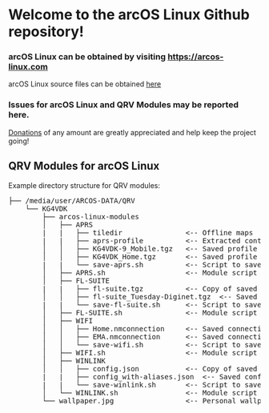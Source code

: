 # Welcome to the arcOS Linux Github repository!
### arcOS Linux can be obtained by visiting https://arcos-linux.com
arcOS Linux source files can be obtained [here](https://s3.amazonaws.com/arcos-linux.com/arcOS-iso-setup-21.3_QRV.tar.gz)

### Issues for arcOS Linux and QRV Modules may be reported here.

[Donations](https://www.paypal.com/donate/?hosted_button_id=4SAKRN2MH7NEW) of any amount are greatly appreciated and help keep the project going!

## QRV Modules for arcOS Linux

Example directory structure for QRV modules:

<pre>
├── /media/user/ARCOS-DATA/QRV
    └── KG4VDK
        ├── arcos-linux-modules
        │   ├── APRS
        |   |   ├── tiledir               <-- Offline maps
        |   |   ├── aprs-profile          <-- Extracted contents of desired saved profile *.tgz
        │   │   ├── KG4VDK-9_Mobile.tgz   <-- Saved profile
        │   │   ├── KG4VDK_Home.tgz       <-- Saved profile
        |   |   └── save-aprs.sh          <-- Script to save the current APRS configuration
        │   ├── APRS.sh                   <-- Module script ("hide" inside the APRS directory to DISABLE)
        │   ├── FL-SUITE
        |   |   ├── fl-suite.tgz          <-- Copy of saved config, named fl-suite.tgz to be active
        │   │   ├── fl-suite_Tuesday-Diginet.tgz  <-- Saved config
        |   |   └── save-fl-suite.sh      <-- Script to save the current FL-SUITE configuration
        │   ├── FL-SUITE.sh               <-- Module script ("hide" inside the FL-SUITE directory to DISABLE)
        │   ├── WIFI
        │   │   ├── Home.nmconnection     <-- Saved connection
        │   │   ├── EMA.nmconnection      <-- Saved connection
        │   │   └── save-wifi.sh          <-- Script to save the current WIFI connections
        │   ├── WIFI.sh                   <-- Module script ("hide" inside the WIFI directory to DISABLE)
        │   ├── WINLINK
        │   │   ├── config.json           <-- Copy of saved config, named config.json to be active
        |   |   ├── config_with-aliases.json  <-- Saved config
        |   |   └── save-winlink.sh       <-- Script to save the current WINLINK configuration
        │   └── WINLINK.sh                <-- Module script ("hide" inside the WINLINK directory to DISABLE)
        └── wallpaper.jpg                 <-- Personal wallpaper (overrides default)
</pre>
